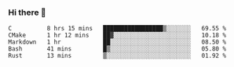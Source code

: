 ### Hi there 👋

<!--
**WShiBin/WShiBin** is a ✨ _special_ ✨ repository because its `README.md` (this file) appears on your GitHub profile.

Here are some ideas to get you started:

- 🔭 I’m currently working on ...
- 🌱 I’m currently learning ...
- 👯 I’m looking to collaborate on ...
- 🤔 I’m looking for help with ...
- 💬 Ask me about ...
- 📫 How to reach me: ...
- 😄 Pronouns: ...
- ⚡ Fun fact: ...
-->

<!--START_SECTION:waka-->
```text
C          8 hrs 15 mins   █████████████████▒░░░░░░░   69.55 % 
CMake      1 hr 12 mins    ██▓░░░░░░░░░░░░░░░░░░░░░░   10.18 % 
Markdown   1 hr            ██░░░░░░░░░░░░░░░░░░░░░░░   08.50 % 
Bash       41 mins         █▒░░░░░░░░░░░░░░░░░░░░░░░   05.80 % 
Rust       13 mins         ▒░░░░░░░░░░░░░░░░░░░░░░░░   01.92 % 
```
<!--END_SECTION:waka-->
